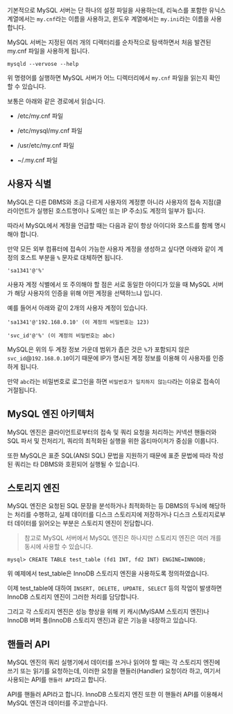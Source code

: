 
기본적으로 MySQL 서버는 단 하나의 설정 파일을 사용하는데, 리눅스를 포함한 유닉스 계열에서는 `my.cnf`라는 이름을 사용하고, 윈도우 계열에서는 `my.ini`라는 이름을 사용합니다.

MySQL 서버는 지정된 여러 개의 디렉터리를 순차적으로 탐색하면서 처음 발견된 my.cnf 파일을 사용하게 됩니다.


```mysql
mysqld --vervose --help
```

위 명령어를 실행하면 MySQL 서버가 어느 디렉터리에서 `my.cnf` 파일을 읽는지 확인할 수 있습니다.

보통은 아래와 같은 경로에서 읽습니다.

- /etc/my.cnf 파일

- /etc/mysql/my.cnf 파일

- /usr/etc/my.cnf 파일

- ~/.my.cnf 파일

## 사용자 식별

MySQL은 다른 DBMS와 조금 다르게 사용자의 계정뿐 아니라 사용자의 접속 지점(클라이언트가 실행된 호스트명이나 도메인 또는 IP 주소)도 계정의 일부가 됩니다. 

따라서 MySQL에서 계정을 언급할 때는 다음과 같이 항상 아이디와 호스트를 함께 명시해야 합니다.

만약 모든 외부 컴퓨터에 접속이 가능한 사용자 계정을 생성하고 싶다면 아래와 같이 계정의 호스트 부분을 `%` 문자로 대체하면 됩니다.


```
'sa1341'@'%'
```

사용자 계정 식별에서 또 주의해야 할 점은 서로 동일한 아이디가 있을 때 MySQL 서버가 해당 사용자의 인증을 위해 어떤 계정을 선택하느냐 입니다.

예를 들어서 아래와 같이 2개의 사용자 계정이 있습니다.

```
'sa1341'@'192.168.0.10' (이 계정의 비밀번호는 123)

'svc_id'@'%' (이 계정의 비밀번호는 abc)
```

MySQL은 위의 두 계정 정보 가운데 범위가 좁은 것은 `%`가 포함되지 않은 `svc_id`@`192.168.0.10`이기 때문에 IP가 명시된 계정 정보를 이용해 이 사용자를 인증하게 됩니다.

만약 `abc`라는 비밀번호로 로그인을 하면 `비밀번호가 일치하지 않는다`라는 이유로 접속이 거절됩니다.


## MySQL 엔진 아키텍처

MySQL 엔진은 클라이언트로부터의 접속 및 쿼리 요청을 처리하는 커넥션 핸들러와 SQL 파서 및 전처리기, 쿼리의 최적화된 실행을 위한 옵티마이저가 중심을 이룹니다.

또한 MySQL은 표준 SQL(ANSI SQL) 문법을 지원하기 때문에 표준 문법에 따라 작성된 쿼리는 타 DBMS와 호횐되어 실행될 수 있습니다.

## 스토리지 엔진

MySQL 엔진은 요청된 SQL 문장을 분석하거나 최적화하는 등 DBMS의 두뇌에 해당하는 처리를 수행하고, 실제 데이터를 디스크 스토리지에 저장하거나 디스크 스토리지로부터 데이터를 읽어오는 부분은 스토리지 엔진이 전담합니다.

> 참고로 MySQL 서버에서 MySQL 엔진은 하나지만 스토리지 엔진은 여러 개를 동시에 사용할 수 있습니다. 


```
mysql> CREATE TABLE test_table (fd1 INT, fd2 INT) ENGINE=INNODB;
```

위 예제에서 test_table은 InnoDB 스토리지 엔진을 사용하도록 정의하였습니다.

이제 test_table에 대하여 `INSERT, DELETE, UPDATE, SELECT` 등의 작업이 발생하면 InnoDB 스토리지 엔진이 그러한 처리를 담당합니다.

그리고 각 스토리지 엔진은 성능 향상을 위해 키 캐시(MyISAM 스토리지 엔진)나 InnoDB 버퍼 풀(InnoDB 스토리지 엔진)과 같은 기능을 내장하고 있습니다.

## 핸들러 API

MySQL 엔진의 쿼리 실행기에서 데이터를 쓰거나 읽어야 할 때는 각 스토리지 엔진에 쓰기 또는 읽기를 요청하는데, 이러한 요청을 핸들러(Handler) 요청이라 하고, 여기서 사용되는 API를 `핸들러 API`라고 합니다.

API를 핸들러 API라고 합니다. InnoDB 스토리지 엔진 또한 이 핸들러 API를 이용해서 MySQL 엔진과 데이터를 주고받습니다. 
